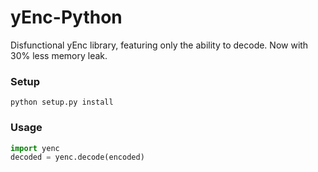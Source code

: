 # yEnc-Python
Disfunctional yEnc library, featuring only the ability to decode. Now with 30% less memory leak.

### Setup
```
python setup.py install
```

### Usage
```python
import yenc
decoded = yenc.decode(encoded)
```
